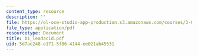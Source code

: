 ```yaml
---
content_type: resource
description: ''
file: https://ol-ocw-studio-app-production.s3.amazonaws.com/courses/3-014-materials-laboratory-fall-2006/5d7ae248e1715f864144ee021ab45531_b1_leadacid.pdf
file_type: application/pdf
resourcetype: Document
title: b1_leadacid.pdf
uid: 5d7ae248-e171-5f86-4144-ee021ab45531
---
```

